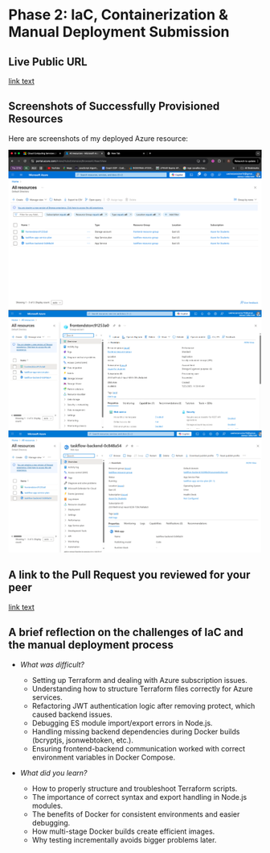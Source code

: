 # Phase 2: IaC, Containerization & Manual Deployment Submission

## Live Public URL

[link text](https://frontendstorc91253a0.z13.web.core.windows.net/)

## Screenshots of Successfully Provisioned Resources

Here are screenshots of my deployed Azure resource:

![Azure Resource Group Overview](./images/overview.png)
![Azure Resource Group Overview](./images/front-end.PNG)
![Azure Resource Group Overview](./images/back-end.PNG)

## A link to the Pull Request you reviewed for your peer

[link text]()

## A brief reflection on the challenges of IaC and the manual deployment process

- *What was difficult?*
  - Setting up Terraform and dealing with Azure subscription issues.
  - Understanding how to structure Terraform files correctly for Azure services.
  - Refactoring JWT authentication logic after removing protect, which caused backend issues.
  - Debugging ES module import/export errors in Node.js.
  - Handling missing backend dependencies during Docker builds (bcryptjs, jsonwebtoken, etc.).
  - Ensuring frontend-backend communication worked with correct environment variables in Docker Compose.

- *What did you learn?*
  - How to properly structure and troubleshoot Terraform scripts.
  - The importance of correct syntax and export handling in Node.js modules.
  - The benefits of Docker for consistent environments and easier debugging.
  - How multi-stage Docker builds create efficient images.
  - Why testing incrementally avoids bigger problems later.